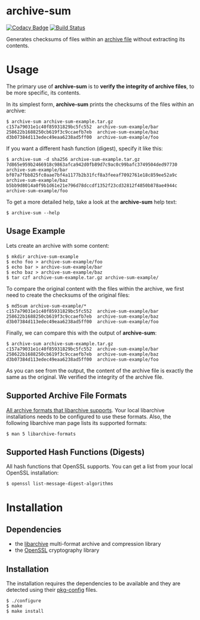 # archive-sum

[![Codacy Badge](https://api.codacy.com/project/badge/Grade/9ec02e2f096f40d596cef5eb0b43a101)](https://www.codacy.com/app/wookietreiber/archive-sum?utm_source=github.com&utm_medium=referral&utm_content=idiv-biodiversity/archive-sum&utm_campaign=badger)
[![Build Status](https://travis-ci.org/idiv-biodiversity/ansible-role-repo-xcat.svg?branch=master)](https://travis-ci.org/idiv-biodiversity/archive-sum)

Generates checksums of files within an [archive file](https://en.wikipedia.org/wiki/Archive_file) without extracting its contents.

# Usage

The primary use of **archive-sum** is to **verify the integrity of archive files**, to be more specific, its contents.

In its simplest form, **archive-sum** prints the checksums of the files within an archive:

```console
$ archive-sum archive-sum-example.tar.gz
c157a79031e1c40f85931829bc5fc552  archive-sum-example/bar
258622b1688250cb619f3c9ccaefb7eb  archive-sum-example/baz
d3b07384d113edec49eaa6238ad5ff00  archive-sum-example/foo
```

If you want a different hash function (digest), specify it like this:

```console
$ archive-sum -d sha256 archive-sum-example.tar.gz
7d865e959b2466918c9863afca942d0fb89d7c9ac0c99bafc3749504ded97730  archive-sum-example/bar
bf07a7fbb825fc0aae7bf4a1177b2b31fcf8a3feeaf7092761e18c859ee52a9c  archive-sum-example/baz
b5bb9d8014a0f9b1d61e21e796d78dccdf1352f23cd32812f4850b878ae4944c  archive-sum-example/foo
```

To get a more detailed help, take a look at the **archive-sum** help text:

```console
$ archive-sum --help
```

## Usage Example

Lets create an archive with some content:

```console
$ mkdir archive-sum-example
$ echo foo > archive-sum-example/foo
$ echo bar > archive-sum-example/bar
$ echo baz > archive-sum-example/baz
$ tar czf archive-sum-example.tar.gz archive-sum-example/
```

To compare the original content with the files within the archive, we first need to create the checksums of the original files:

```console
$ md5sum archive-sum-example/*
c157a79031e1c40f85931829bc5fc552  archive-sum-example/bar
258622b1688250cb619f3c9ccaefb7eb  archive-sum-example/baz
d3b07384d113edec49eaa6238ad5ff00  archive-sum-example/foo
```

Finally, we can compare this with the output of **archive-sum**:

```console
$ archive-sum archive-sum-example.tar.gz
c157a79031e1c40f85931829bc5fc552  archive-sum-example/bar
258622b1688250cb619f3c9ccaefb7eb  archive-sum-example/baz
d3b07384d113edec49eaa6238ad5ff00  archive-sum-example/foo
```

As you can see from the output, the content of the archive file is exactly the same as the original. We verified the integrity of the archive file.

## Supported Archive File Formats

[All archive formats that libarchive supports](https://github.com/libarchive/libarchive/#supported-formats). Your local libarchive installations needs to be configured to use these formats. Also, the following libarchive man page lists its supported formats:

```console
$ man 5 libarchive-formats
```

## Supported Hash Functions (Digests)

All hash functions that OpenSSL supports. You can get a list from your local OpenSSL installation:

```console
$ openssl list-message-digest-algorithms
```

# Installation

## Dependencies

- the [libarchive](http://www.libarchive.org/) multi-format archive and compression library
- the [OpenSSL](https://www.openssl.org/) cryptography library

## Installation

The installation requires the dependencies to be available and they are detected using their [pkg-config](https://www.freedesktop.org/wiki/Software/pkg-config/) files.

```console
$ ./configure
$ make
$ make install
```
